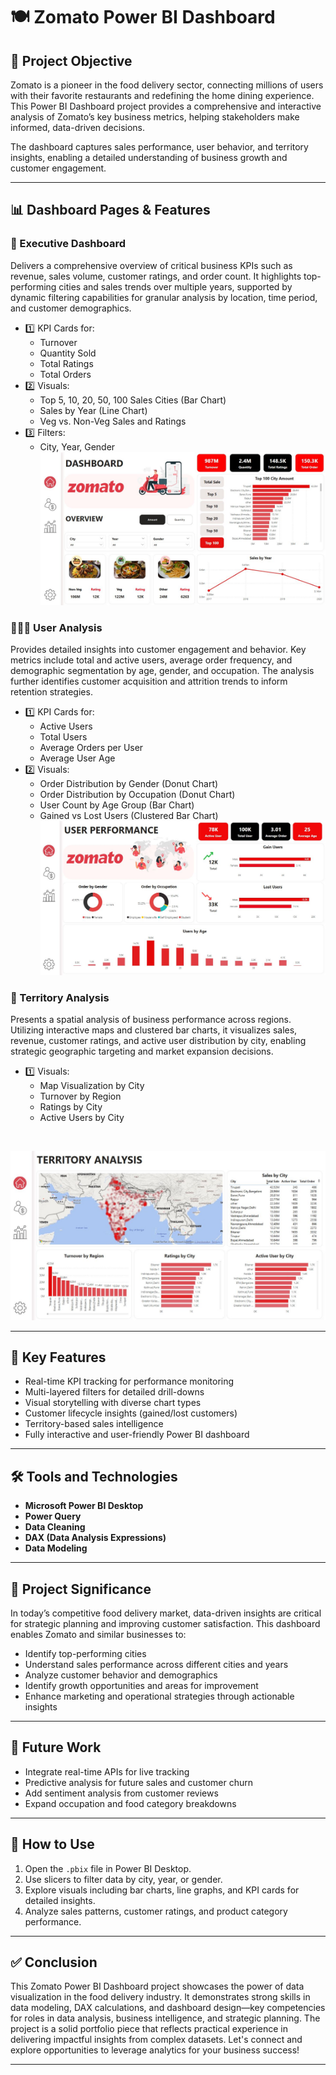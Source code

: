# 🍽️ Zomato Power BI Dashboard

## 🎯 Project Objective
Zomato is a pioneer in the food delivery sector, connecting millions of users with their favorite restaurants and redefining the home dining experience. This Power BI Dashboard project provides a comprehensive and interactive analysis of Zomato’s key business metrics, helping stakeholders make informed, data-driven decisions. 

The dashboard captures sales performance, user behavior, and territory insights, enabling a detailed understanding of business growth and customer engagement.

---

## 📊 Dashboard Pages & Features

### 💼 Executive Dashboard  
Delivers a comprehensive overview of critical business KPIs such as revenue, sales volume, customer ratings, and order count. It highlights top-performing cities and sales trends over multiple years, supported by dynamic filtering capabilities for granular analysis by location, time period, and customer demographics.
- 1️⃣ KPI Cards for:
  - Turnover
  - Quantity Sold
  - Total Ratings
  - Total Orders
- 2️⃣ Visuals:
  - Top 5, 10, 20, 50, 100 Sales Cities (Bar Chart)
  - Sales by Year (Line Chart)
  - Veg vs. Non-Veg Sales and Ratings
- 3️⃣ Filters:
  - City, Year, Gender
![Executive Dashboard](https://github.com/Istiak-Chowdhury/Zomato-Food-Delivery-Data-Analysis-PowerBI/blob/main/ED.JPG?raw=true)


### 🧑‍🤝‍🧑 User Analysis  
Provides detailed insights into customer engagement and behavior. Key metrics include total and active users, average order frequency, and demographic segmentation by age, gender, and occupation. The analysis further identifies customer acquisition and attrition trends to inform retention strategies.
- 1️⃣ KPI Cards for:
  - Active Users
  - Total Users
  - Average Orders per User
  - Average User Age
- 2️⃣ Visuals:
  - Order Distribution by Gender (Donut Chart)
  - Order Distribution by Occupation (Donut Chart)
  - User Count by Age Group (Bar Chart)
  - Gained vs Lost Users (Clustered Bar Chart)
![User Analysis](https://github.com/Istiak-Chowdhury/Zomato-Food-Delivery-Data-Analysis-PowerBI/blob/main/Usser%20Analysis.JPG?raw=true)


### 📍 Territory Analysis  
Presents a spatial analysis of business performance across regions. Utilizing interactive maps and clustered bar charts, it visualizes sales, revenue, customer ratings, and active user distribution by city, enabling strategic geographic targeting and market expansion decisions.
- 1️⃣ Visuals:
  - Map Visualization by City
  - Turnover by Region
  - Ratings by City
  - Active Users by City
 
<br>

![Territory Analysis](https://github.com/Istiak-Chowdhury/Zomato-Food-Delivery-Data-Analysis-PowerBI/blob/main/Territory%20Analysis.JPG?raw=true)

---

## 🚀 Key Features

- Real-time KPI tracking for performance monitoring  
- Multi-layered filters for detailed drill-downs  
- Visual storytelling with diverse chart types  
- Customer lifecycle insights (gained/lost customers)  
- Territory-based sales intelligence  
- Fully interactive and user-friendly Power BI dashboard

---

## 🛠️ Tools and Technologies
- **Microsoft Power BI Desktop**
- **Power Query**
- **Data Cleaning**
- **DAX (Data Analysis Expressions)**
- **Data Modeling**   

---

## 📌 Project Significance
In today’s competitive food delivery market, data-driven insights are critical for strategic planning and improving customer satisfaction. This dashboard enables Zomato and similar businesses to:
- Identify top-performing cities 
- Understand sales performance across different cities and years  
- Analyze customer behavior and demographics
- Identify growth opportunities and areas for improvement  
- Enhance marketing and operational strategies through actionable insights  

---

## 🔮 Future Work
- Integrate real-time APIs for live tracking  
- Predictive analysis for future sales and customer churn  
- Add sentiment analysis from customer reviews  
- Expand occupation and food category breakdowns  

---

## 📖 How to Use
1. Open the `.pbix` file in Power BI Desktop.  
2. Use slicers to filter data by city, year, or gender.  
3. Explore visuals including bar charts, line graphs, and KPI cards for detailed insights.  
4. Analyze sales patterns, customer ratings, and product category performance.

---

## ✅ Conclusion
This Zomato Power BI Dashboard project showcases the power of data visualization in the food delivery industry. It demonstrates strong skills in data modeling, DAX calculations, and dashboard design—key competencies for roles in data analysis, business intelligence, and strategic planning. The project is a solid portfolio piece that reflects practical experience in delivering impactful insights from complex datasets.
Let's connect and explore opportunities to leverage analytics for your business success!

---


